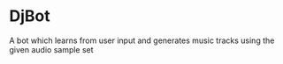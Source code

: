 # DjBot
A bot which learns from user input and generates music tracks using the given audio sample set
